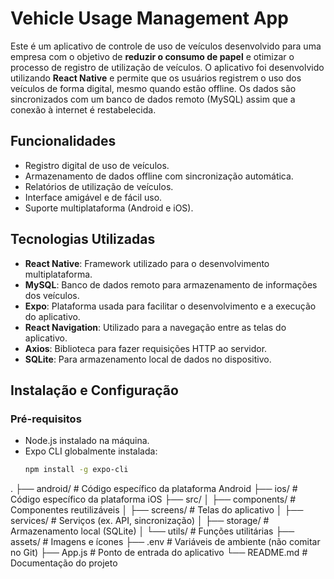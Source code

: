 # Vehicle Usage Management App

Este é um aplicativo de controle de uso de veículos desenvolvido para uma empresa com o objetivo de **reduzir o consumo de papel** e otimizar o processo de registro de utilização de veículos. O aplicativo foi desenvolvido utilizando **React Native** e permite que os usuários registrem o uso dos veículos de forma digital, mesmo quando estão offline. Os dados são sincronizados com um banco de dados remoto (MySQL) assim que a conexão à internet é restabelecida.

## Funcionalidades

- Registro digital de uso de veículos.
- Armazenamento de dados offline com sincronização automática.
- Relatórios de utilização de veículos.
- Interface amigável e de fácil uso.
- Suporte multiplataforma (Android e iOS).

## Tecnologias Utilizadas

- **React Native**: Framework utilizado para o desenvolvimento multiplataforma.
- **MySQL**: Banco de dados remoto para armazenamento de informações dos veículos.
- **Expo**: Plataforma usada para facilitar o desenvolvimento e a execução do aplicativo.
- **React Navigation**: Utilizado para a navegação entre as telas do aplicativo.
- **Axios**: Biblioteca para fazer requisições HTTP ao servidor.
- **SQLite**: Para armazenamento local de dados no dispositivo.

## Instalação e Configuração

### Pré-requisitos

- Node.js instalado na máquina.
- Expo CLI globalmente instalada:
  ```bash
  npm install -g expo-cli


.
├── android/             # Código específico da plataforma Android
├── ios/                 # Código específico da plataforma iOS
├── src/
│   ├── components/      # Componentes reutilizáveis
│   ├── screens/         # Telas do aplicativo
│   ├── services/        # Serviços (ex. API, sincronização)
│   ├── storage/         # Armazenamento local (SQLite)
│   └── utils/           # Funções utilitárias
├── assets/              # Imagens e ícones
├── .env                 # Variáveis de ambiente (não comitar no Git)
├── App.js               # Ponto de entrada do aplicativo
└── README.md            # Documentação do projeto
